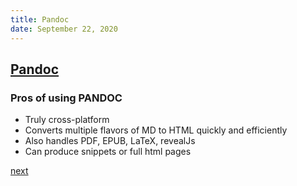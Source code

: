 ```yaml
---
title: Pandoc
date: September 22, 2020
---
```


## [Pandoc](https://pandoc.org/)

### Pros of using PANDOC

- Truly cross-platform
- Converts multiple flavors of MD to HTML quickly and efficiently
- Also handles PDF, EPUB, LaTeX, revealJs
- Can produce snippets or full html pages

[next](/src/slides/106-pandoc.md.html)
